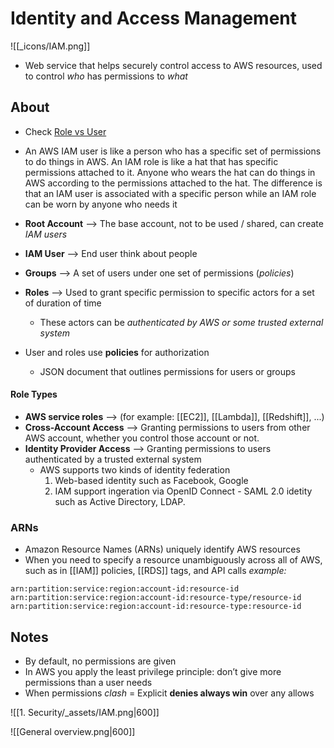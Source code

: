 # Identity and Access Management
![[_icons/IAM.png]]
- Web service that helps securely control access to AWS resources, used to control *who* has permissions to *what*

## About
- Check [Role vs User](https://stackoverflow.com/questions/46199680/difference-between-iam-role-and-iam-user-in-aws)
- An AWS IAM user is like a person who has a specific set of permissions to do things in AWS. An IAM role is like a hat that has specific permissions attached to it. Anyone who wears the hat can do things in AWS according to the permissions attached to the hat. The difference is that an IAM user is associated with a specific person while an IAM role can be worn by anyone who needs it
- **Root Account** --> The base account, not to be used / shared, can create *IAM users*

- **IAM User** --> End user think about people
- **Groups** --> A set of users under one set of permissions (*policies*)
- **Roles** --> Used to grant specific permission to specific actors for a set of duration of time
	- These actors can be *authenticated by AWS or some trusted external system*

- User and roles use **policies** for authorization
	- JSON document that outlines permissions for users or groups

#### Role Types
-   **AWS service roles** --> (for example: [[EC2]], [[Lambda]], [[Redshift]], ...)
-   **Cross-Account Access** --> Granting permissions to users from other AWS account, whether you control those account or not.
-   **Identity Provider Access** --> Granting permissions to users authenticated by a trusted external system
	- AWS supports two kinds of identity federation
		1. Web-based identity such as Facebook, Google
		2. IAM support ingeration via OpenID Connect - SAML 2.0 idetity such as Active Directory, LDAP.

### ARNs
- Amazon Resource Names (ARNs) uniquely identify AWS resources
- When you need to specify a resource unambiguously across all of AWS, such as in [[IAM]] policies, [[RDS]] tags, and API calls
*example:*
```
arn:partition:service:region:account-id:resource-id
arn:partition:service:region:account-id:resource-type/resource-id
arn:partition:service:region:account-id:resource-type:resource-id
```

## Notes
- By default, no permissions are given
- In AWS you apply the least privilege principle: don’t give more permissions than a user needs
- When permissions *clash* = Explicit **denies always win** over any allows

![[1. Security/_assets/IAM.png|600]]

![[General overview.png|600]]